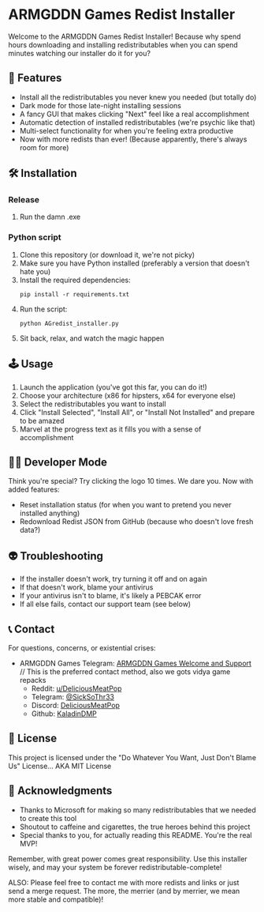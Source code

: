 # ARMGDDN Games Redist Installer

Welcome to the ARMGDDN Games Redist Installer! Because why spend hours downloading and installing redistributables when you can spend minutes watching our installer do it for you?

## 🚀 Features

- Install all the redistributables you never knew you needed (but totally do)
- Dark mode for those late-night installing sessions
- A fancy GUI that makes clicking "Next" feel like a real accomplishment
- Automatic detection of installed redistributables (we're psychic like that)
- Multi-select functionality for when you're feeling extra productive
- Now with more redists than ever! (Because apparently, there's always room for more)

## 🛠 Installation

### Release

1. Run the damn .exe

### Python script

1. Clone this repository (or download it, we're not picky)
2. Make sure you have Python installed (preferably a version that doesn't hate you)
3. Install the required dependencies:
   ```
   pip install -r requirements.txt
   ```
4. Run the script:
   ```
   python AGredist_installer.py
   ```
5. Sit back, relax, and watch the magic happen

## 🕹 Usage

1. Launch the application (you've got this far, you can do it!)
2. Choose your architecture (x86 for hipsters, x64 for everyone else)
3. Select the redistributables you want to install
4. Click "Install Selected", "Install All", or "Install Not Installed" and prepare to be amazed
5. Marvel at the progress text as it fills you with a sense of accomplishment

## 🧙‍♂️ Developer Mode

Think you're special? Try clicking the logo 10 times. We dare you. Now with added features:
- Reset installation status (for when you want to pretend you never installed anything)
- Redownload Redist JSON from GitHub (because who doesn't love fresh data?)

## 👽 Troubleshooting

- If the installer doesn't work, try turning it off and on again
- If that doesn't work, blame your antivirus
- If your antivirus isn't to blame, it's likely a PEBCAK error
- If all else fails, contact our support team (see below)

## 📞 Contact

For questions, concerns, or existential crises:
- ARMGDDN Games Telegram: [ARMGDDN Games Welcome and Support](https://t.me/ARMGDDNGames) // This is the preferred contact method, also we gots vidya game repacks
  - Reddit: [u/DeliciousMeatPop](https://www.reddit.com/user/DeliciousMeatPop/)
  - Telegram: [@SickSoThr33](https://t.me/SickSoThr33)
  - Discord: [DeliciousMeatPop](https://discordapp.com/users/191105213808115712)
  - Github: [KaladinDMP](https://github.com/KaladinDMP)

## 📜 License

This project is licensed under the "Do Whatever You Want, Just Don't Blame Us" License... AKA MIT License

## 🙏 Acknowledgments

- Thanks to Microsoft for making so many redistributables that we needed to create this tool
- Shoutout to caffeine and cigarettes, the true heroes behind this project
- Special thanks to you, for actually reading this README. You're the real MVP!

Remember, with great power comes great responsibility. Use this installer wisely, and may your system be forever redistributable-complete!

ALSO: Please feel free to contact me with more redists and links or just send a merge request. The more, the merrier (and by merrier, we mean more stable and compatible)!
